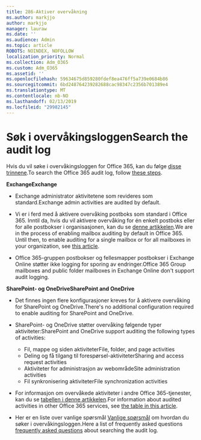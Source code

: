 ```yaml
---
title: 286-Aktiver overvåkning
ms.author: markjjo
author: markjjo
manager: lauraw
ms.date: ''
ms.audience: Admin
ms.topic: article
ROBOTS: NOINDEX, NOFOLLOW
localization_priority: Normal
ms.collection: Adm_O365
ms.custom: Adm_O365
ms.assetid: ''
ms.openlocfilehash: 59634675d859280fdef8ea476ff5a739e0684b86
ms.sourcegitcommit: 6bd248764239282688cac98347c2356b701389e4
ms.translationtype: MT
ms.contentlocale: nb-NO
ms.lasthandoff: 02/13/2019
ms.locfileid: "29982145"
---
```

# <a name="search-the-audit-log"></a><span data-ttu-id="72601-102">Søk i overvåkingsloggen</span><span class="sxs-lookup"><span data-stu-id="72601-102">Search the audit log</span></span>

<span data-ttu-id="72601-103">Hvis du vil søke i overvåkingsloggen for Office 365, kan du følge [disse trinnene](https://docs.microsoft.com/office365/securitycompliance/search-the-audit-log-in-security-and-compliance#search-the-audit-log).</span><span class="sxs-lookup"><span data-stu-id="72601-103">To search the Office 365 audit log, follow [these steps](https://docs.microsoft.com/office365/securitycompliance/search-the-audit-log-in-security-and-compliance#search-the-audit-log).</span></span> 

<span data-ttu-id="72601-104">**Exchange**</span><span class="sxs-lookup"><span data-stu-id="72601-104">**Exchange**</span></span>

- <span data-ttu-id="72601-105">Exchange administrator aktivitetene som revideres som standard.</span><span class="sxs-lookup"><span data-stu-id="72601-105">Exchange admin activities are audited by default.</span></span>

- <span data-ttu-id="72601-p101">Vi er i ferd med å aktivere overvåking postboks som standard i Office 365. Inntil da, hvis du vil aktivere overvåking for én enkelt postboks eller for alle postbokser i organisasjonen, kan du se [denne artikkelen](https://docs.microsoft.com/office365/securitycompliance/enable-mailbox-auditing).</span><span class="sxs-lookup"><span data-stu-id="72601-p101">We are in the process of enabling mailbox auditing by default in Office 365. Until then, to enable auditing for a single mailbox or for all mailboxes in your organization, see  [this article](https://docs.microsoft.com/office365/securitycompliance/enable-mailbox-auditing).</span></span>

- <span data-ttu-id="72601-108">Office 365-gruppen postbokser og fellesmapper postbokser i Exchange Online støtter ikke logging for sporing av endringer.</span><span class="sxs-lookup"><span data-stu-id="72601-108">Office 365 Group mailboxes and public folder mailboxes in Exchange Online don't support audit logging.</span></span>

<span data-ttu-id="72601-109">**SharePoint- og OneDrive**</span><span class="sxs-lookup"><span data-stu-id="72601-109">**SharePoint and OneDrive**</span></span>

- <span data-ttu-id="72601-110">Det finnes ingen flere konfigurasjoner kreves for å aktivere overvåking for SharePoint og OneDrive.</span><span class="sxs-lookup"><span data-stu-id="72601-110">There's no additional configuration required to enable auditing for SharePoint and OneDrive.</span></span>

- <span data-ttu-id="72601-111">SharePoint- og OneDrive støtter overvåking følgende typer aktiviteter:</span><span class="sxs-lookup"><span data-stu-id="72601-111">SharePoint and OneDrive support auditing the following types of activities:</span></span> 

    - <span data-ttu-id="72601-112">Fil, mappe og siden aktiviteter</span><span class="sxs-lookup"><span data-stu-id="72601-112">File, folder, and page activities</span></span>
    - <span data-ttu-id="72601-113">Deling og få tilgang til forespørsel-aktiviteter</span><span class="sxs-lookup"><span data-stu-id="72601-113">Sharing and access request activities</span></span>
    - <span data-ttu-id="72601-114">Aktiviteter for administrasjon av webområde</span><span class="sxs-lookup"><span data-stu-id="72601-114">Site administration activities</span></span>
    - <span data-ttu-id="72601-115">Fil synkronisering aktiviteter</span><span class="sxs-lookup"><span data-stu-id="72601-115">File synchronization activities</span></span>

- <span data-ttu-id="72601-116">For informasjon om overvåkede aktiviteter i andre Office 365-tjenester, kan du se [tabellen i denne artikkelen](https://docs.microsoft.com/office365/securitycompliance/search-the-audit-log-in-security-and-compliance#audited-activities).</span><span class="sxs-lookup"><span data-stu-id="72601-116">For information about audited activities in other Office 365 services, see  [the table in this article](https://docs.microsoft.com/office365/securitycompliance/search-the-audit-log-in-security-and-compliance#audited-activities).</span></span>

- <span data-ttu-id="72601-117">Her er en liste over vanlige spørsmål [Vanlige spørsmål](https://docs.microsoft.com/office365/securitycompliance/search-the-audit-log-in-security-and-compliance#frequently-asked-questions) om hvordan du søker i overvåkingsloggen.</span><span class="sxs-lookup"><span data-stu-id="72601-117">Here a list of frequently asked questions [frequently asked questions](https://docs.microsoft.com/office365/securitycompliance/search-the-audit-log-in-security-and-compliance#frequently-asked-questions) about searching the audit log.</span></span>